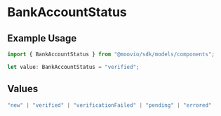 # BankAccountStatus

## Example Usage

```typescript
import { BankAccountStatus } from "@moovio/sdk/models/components";

let value: BankAccountStatus = "verified";
```

## Values

```typescript
"new" | "verified" | "verificationFailed" | "pending" | "errored"
```